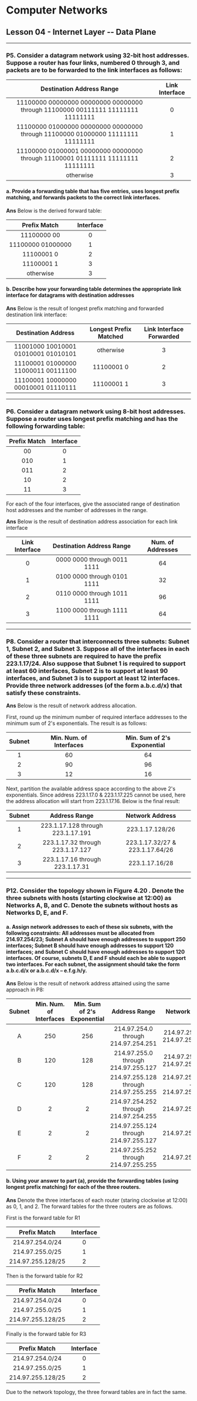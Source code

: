 # Computer Networks

## Lesson 04 - Internet Layer -- Data Plane

---

### P5. Consider a datagram network using 32-bit host addresses. Suppose a router has four links, numbered 0 through 3, and packets are to be forwarded to the link interfaces as follows:

|                             Destination Address Range                             | Link Interface |
|:---------------------------------------------------------------------------------:|:--------------:|
|   11100000 00000000 00000000 00000000 through 11100000 00111111 11111111 11111111 |        0       |
|   11100000 01000000 00000000 00000000 through 11100000 01000000 11111111 11111111 |        1       |
|   11100000 01000001 00000000 00000000 through 11100001 01111111 11111111 11111111 |        2       |
|                                     otherwise                                     |        3       |

#### a. Provide a forwarding table that has five entries, uses longest prefix matching, and forwards packets to the correct link interfaces.

**Ans** Below is the derived forward table:

|    Prefix Match   | Interface |
|:-----------------:|:---------:|
|    11100000 00    |     0     |
| 11100000 01000000 |     1     |
|     11100001 0    |     2     |
|     11100001 1    |     3     |
|     otherwise     |     3     |

#### b. Describe how your forwarding table determines the appropriate link interface for datagrams with destination addresses

**Ans** Below is the result of longest prefix matching and forwarded destination link interface:

|         Destination Address         | Longest Prefix Matched | Link Interface Forwarded |
|:-----------------------------------:|:----------------------:|:------------------------:|
| 11001000 10010001 01010001 01010101 |        otherwise       |             3            |
| 11100001 01000000 11000011 00111100 |       11100001 0       |             2            |
| 11100001 10000000 00010001 01110111 |       11100001 1       |             3            |

---

### P6. Consider a datagram network using 8-bit host addresses. Suppose a router uses longest prefix matching and has the following forwarding table:

| Prefix Match | Interface |
|:------------:|:---------:|
|      00      |     0     |
|      010     |     1     |
|      011     |     2     |
|      10      |     2     |
|      11      |     3     |

For each of the four interfaces, give the associated range of destination host addresses and the number of addresses in the range.

**Ans** Below is the result of destination address association for each link interface

| Link Interface |   Destination Address Range  | Num. of Addresses |
|:--------------:|:----------------------------:|:-----------------:|
|        0       |  0000 0000 through 0011 1111 |         64        |
|        1       |  0100 0000 through 0101 1111 |         32        |
|        2       |  0110 0000 through 1011 1111 |         96        |
|        3       |  1100 0000 through 1111 1111 |         64        |

---

### P8. Consider a router that interconnects three subnets: Subnet 1, Subnet 2, and Subnet 3. Suppose all of the interfaces in each of these three subnets are required to have the prefix 223.1.17/24. Also suppose that Subnet 1 is required to support at least 60 interfaces, Subnet 2 is to support at least 90 interfaces, and Subnet 3 is to support at least 12 interfaces. Provide three network addresses (of the form a.b.c.d/x) that satisfy these constraints.

**Ans** Below is the result of network address allocation.

First, round up the minimum number of required interface addresses to the minimum sum of 2's exponentials. The result is as follows:


| Subnet | Min. Num. of Interfaces | Min. Sum of 2's Exponential |
|:------:|:-----------------------:|:---------------------------:|
|    1   |            60           |             64              | 
|    2   |            90           |             96              | 
|    3   |            12           |             16              | 

Next, partition the available address space according to the above 2's exponentials. Since address 223.1.17.0 & 223.1.17.225 cannot be used, here the address allocation will start from 223.1.17.16. Below is the final result:

| Subnet |           Address Range           |         Network Address         |
|:------:|:---------------------------------:|:-------------------------------:|
|    1   | 223.1.17.128 through 223.1.17.191 |         223.1.17.128/26         |
|    2   |  223.1.17.32 through 223.1.17.127 | 223.1.17.32/27 & 223.1.17.64/26 |
|    3   |  223.1.17.16 through 223.1.17.31  |          223.1.17.16/28         |

---

### P12. Consider the topology shown in Figure 4.20 . Denote the three subnets with hosts (starting clockwise at 12:00) as Networks A, B, and C. Denote the subnets without hosts as Networks D, E, and F.

#### a. Assign network addresses to each of these six subnets, with the following constraints: All addresses must be allocated from 214.97.254/23; Subnet A should have enough addresses to support 250 interfaces; Subnet B should have enough addresses to support 120 interfaces; and Subnet C should have enough addresses to support 120 interfaces. Of course, subnets D, E and F should each be able to support two interfaces. For each subnet, the assignment should take the form a.b.c.d/x or a.b.c.d/x – e.f.g.h/y.

**Ans** Below is the result of network address attained using the same approach in P8:

| Subnet | Min. Num. of Interfaces | Min. Sum of 2's Exponential |             Address Range             |            Network Address            |
|:------:|:-----------------------:|:---------------------------:|:-------------------------------------:|:-------------------------------------:|
|    A   |           250           |             256             |  214.97.254.0 through 214.97.254.251  |  214.97.254.0/24 - 214.97.254.252/30  |
|    B   |           120           |             128             |  214.97.255.0 through 214.97.255.127  |  214.97.255.0/25 - 214.97.255.124/30  |
|    C   |           120           |             128             | 214.97.255.128 through 214.97.255.255 | 214.97.255.128/25 - 214.97.255.252/30 |
|    D   |            2            |              2              | 214.97.254.252 through 214.97.254.255 |           214.97.254.252/30           |
|    E   |            2            |              2              | 214.97.255.124 through 214.97.255.127 |           214.97.255.124/30           |
|    F   |            2            |              2              | 214.97.255.252 through 214.97.255.255 |           214.97.255.252/30           |

#### b. Using your answer to part (a), provide the forwarding tables (using longest prefix matching) for each of the three routers.

**Ans** Denote the three interfaces of each router (staring clockwise at 12:00) as 0, 1, and 2. The forward tables for the three routers are as follows.

First is the forward table for R1

|    Prefix Match   | Interface |
|:-----------------:|:---------:|
|  214.97.254.0/24  |     0     |
|  214.97.255.0/25  |     1     |
| 214.97.255.128/25 |     2     |

Then is the forward table for R2

|    Prefix Match   | Interface |
|:-----------------:|:---------:|
|  214.97.254.0/24  |     0     |
|  214.97.255.0/25  |     1     |
| 214.97.255.128/25 |     2     |

Finally is the forward table for R3

|    Prefix Match   | Interface |
|:-----------------:|:---------:|
|  214.97.254.0/24  |     0     |
|  214.97.255.0/25  |     1     |
| 214.97.255.128/25 |     2     |

Due to the network topology, the three forward tables are in fact the same.

